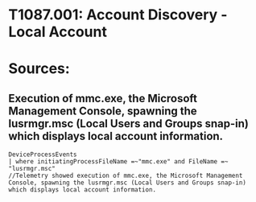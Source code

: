 # T1087.001: Account Discovery - Local Account

# Sources:


## Execution of mmc.exe, the Microsoft Management Console, spawning the lusrmgr.msc (Local Users and Groups snap-in) which displays local account information.


```
DeviceProcessEvents
| where initiatingProcessFileName =~"mmc.exe" and FileName =~ "lusrmgr.msc"
//Telemetry showed execution of mmc.exe, the Microsoft Management Console, spawning the lusrmgr.msc (Local Users and Groups snap-in) which displays local account information.
```
